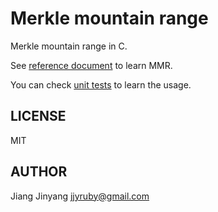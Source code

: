 # Merkle mountain range

Merkle mountain range in C.

See [reference document](https://github.com/nervosnetwork/merkle-mountain-range) to learn MMR.

You can check [unit tests](https://github.com/jjyr/mmr-c/blob/master/test_runner.c) to learn the usage.

## LICENSE

MIT

## AUTHOR

Jiang Jinyang <jjyruby@gmail.com>
